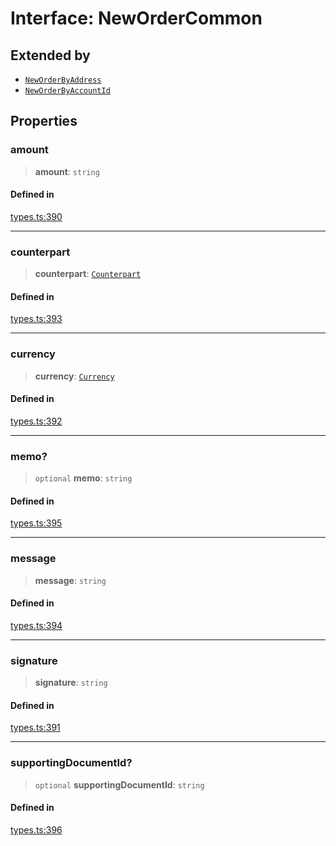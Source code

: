 # Interface: NewOrderCommon

## Extended by

- [`NewOrderByAddress`](/docs/SDK/interfaces/NewOrderByAddress.md)
- [`NewOrderByAccountId`](/docs/SDK/interfaces/NewOrderByAccountId.md)

## Properties

### amount

> **amount**: `string`

#### Defined in

[types.ts:390](https://github.com/monerium/js-monorepo/blob/bdb556f177407a98459f8edb039e31cf37d07d7a/packages/sdk/src/types.ts#L390)

***

### counterpart

> **counterpart**: [`Counterpart`](/docs/SDK/interfaces/Counterpart.md)

#### Defined in

[types.ts:393](https://github.com/monerium/js-monorepo/blob/bdb556f177407a98459f8edb039e31cf37d07d7a/packages/sdk/src/types.ts#L393)

***

### currency

> **currency**: [`Currency`](/docs/SDK/enumerations/Currency.md)

#### Defined in

[types.ts:392](https://github.com/monerium/js-monorepo/blob/bdb556f177407a98459f8edb039e31cf37d07d7a/packages/sdk/src/types.ts#L392)

***

### memo?

> `optional` **memo**: `string`

#### Defined in

[types.ts:395](https://github.com/monerium/js-monorepo/blob/bdb556f177407a98459f8edb039e31cf37d07d7a/packages/sdk/src/types.ts#L395)

***

### message

> **message**: `string`

#### Defined in

[types.ts:394](https://github.com/monerium/js-monorepo/blob/bdb556f177407a98459f8edb039e31cf37d07d7a/packages/sdk/src/types.ts#L394)

***

### signature

> **signature**: `string`

#### Defined in

[types.ts:391](https://github.com/monerium/js-monorepo/blob/bdb556f177407a98459f8edb039e31cf37d07d7a/packages/sdk/src/types.ts#L391)

***

### supportingDocumentId?

> `optional` **supportingDocumentId**: `string`

#### Defined in

[types.ts:396](https://github.com/monerium/js-monorepo/blob/bdb556f177407a98459f8edb039e31cf37d07d7a/packages/sdk/src/types.ts#L396)
